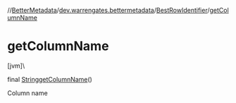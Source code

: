 //[BetterMetadata](../../../index.md)/[dev.warrengates.bettermetadata](../index.md)/[BestRowIdentifier](index.md)/[getColumnName](get-column-name.md)

# getColumnName

[jvm]\

final [String](https://docs.oracle.com/javase/8/docs/api/java/lang/String.html)[getColumnName](get-column-name.md)()

Column name
